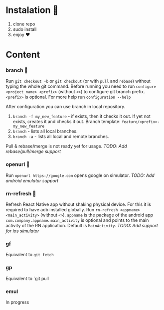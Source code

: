 # Instalation 🚀

1. clone repo
2. sudo install
3. enjoy ❤️

# Content

### branch 🚦
Run `git checkout -b` or `git checkout` (or with `pull` and `rebase`) without typing the whole git command.
Before running you need to run `configure <project_name> <prefix>` (without `<>`) to configure git branch prefix. `<prefix>` is optional. For more help run `configuration --help`

After configuration you can use branch in local repository.
1. `branch -f my_new_feature` - if exists, then it checks it out. If yet not exists, creates it and checks it out. Branch template: `feature/<prefix>-my_new_feature`
2. `branch` - lists all local branches.
3. `branch -a` - lists all local and remote branches.

Pull & rebase/merge is not ready yet for usage.
*TODO: Add rebase/pull/merge support*

### openurl 🚚
Run `openurl https://google.com` opens google on simulator. *TODO: Add android emulator support*

### rn-refresh 📲
Refresh React Native app without shaking physical device. For this it is required to have adb installed globally.
Run `rn-refresh <appname> <main_activity>` (without `<>`). `appname` is the package of the android app `com.company.appname`. `main_activity` is optional and points to the main activity of the RN application. Default is `MainActivity`.
*TODO: Add support for ios simulator*

### gf
Equivalent to `git fetch`

### gp
Equivalent to `git pull
### emul
In progress
